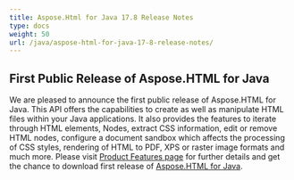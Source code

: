 ```yaml
---
title: Aspose.Html for Java 17.8 Release Notes
type: docs
weight: 50
url: /java/aspose-html-for-java-17-8-release-notes/
---
```


## **First Public Release of Aspose.HTML for Java** ## 
We are pleased to announce the first public release of Aspose.HTML for Java. This API offers the capabilities to create as well as manipulate HTML files within your Java applications. It also provides the features to iterate through HTML elements, Nodes, extract CSS information, edit or remove HTML nodes, configure a document sandbox which affects the processing of CSS styles, rendering of HTML to PDF, XPS or raster image formats and much more. Please visit [Product Features page](/html/java/features-list/) for further details and get the chance to download first release of [Aspose.HTML for Java](https://downloads.aspose.com/html/java).






